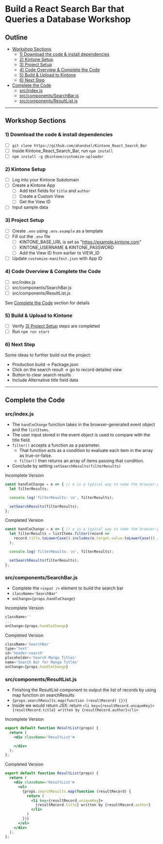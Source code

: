 # Build a React Search Bar that Queries a Database Workshop

## Outline <!-- omit in toc -->
* [Workshop Sections](#workshop-sections)
  * [1) Download the code \& install dependencies](#1-download-the-code--install-dependencies)
  * [2) Kintone Setup](#2-kintone-setup)
  * [3) Project Setup](#3-project-setup)
  * [4) Code Overview \& Complete the Code](#4-code-overview--complete-the-code)
  * [5) Build \& Upload to Kintone](#5-build--upload-to-kintone)
  * [6) Next Step](#6-next-step)
* [Complete the Code](#complete-the-code)
  * [src/index.js](#srcindexjs)
  * [src/components/SearchBar.js](#srccomponentssearchbarjs)
  * [src/components/ResultList.js](#srccomponentsresultlistjs)

---

## Workshop Sections

### 1) Download the code & install dependencies
* [ ] `git clone https://github.com/ahandsel/Kintone_React_Search_Bar`
* [ ] Inside Kintone_React_Search_Bar, run `npm install`
* [ ] `npm install -g @kintone/customize-uploader`

### 2) Kintone Setup
* [ ] Log into your Kintone Subdomain
* [ ] Create a Kintone App
  * [ ] Add text fields for `title` and `author`
  * [ ] Create a Custom View
  * [ ] Get the View ID
* [ ] Input sample data

### 3) Project Setup
* [ ] Create `.env` using `.env.example` as a template
* [ ] Fill out the `.env` file
  * [ ] KINTONE_BASE_URL is set as "https://example.kintone.com"
  * [ ] KINTONE_USERNAME & KINTONE_PASSWORD
  * [ ] Add the View ID from earlier to VIEW_ID
* [ ] Update `customize-manifest.json` with App ID

### 4) Code Overview & Complete the Code
* [ ] src/index.js
* [ ] src/components/SearchBar.js
* [ ] src/components/ResultList.js

See [Complete the Code](#complete-the-code) section for details

### 5) Build & Upload to Kintone
* [ ] Verify [3) Project Setup](#3-project-setup) steps are completed
* [ ] Run `npm run start`

### 6) Next Step

Some ideas to further build out the project:
* Production build -> Package.json
* Click on the search result -> go to record detailed view
* Button to clear search results
* Include Alternative title field data

---

## Complete the Code

### src/index.js
* The `handleChange` function takes in the browser-generated event object and the `listItems`.
* The user input stored in the event object is used to compare with the title field.
* `filter()` accepts a function as a parameter.
  * That function acts as a condition to evaluate each item in the array as true-or-false.
  * `filter()` then returns an array of items passing that condition.
* Conclude by setting `setSearchResults(filterResults)`

Incomplete Version

  ```jsx
  const handleChange = e => { // e is a typical way to name the browser-generated event object
    let filterResults;

    console.log('filterResults: \n', filterResults);

    setSearchResults(filterResults);
  };
  ```

Completed Version

  ```jsx
  const handleChange = e => { // e is a typical way to name the browser-generated event object
    let filterResults = listItems.filter(record =>
      record.title.toLowerCase().includes(e.target.value.toLowerCase()) // filter condition
    );

    console.log('filterResults: \n', filterResults);

    setSearchResults(filterResults);
  };
  ```

### src/components/SearchBar.js
* Complete the `<input />` element to build the search bar
* `className='SearchBar'`
* `onChange={props.handleChange}`

Incomplete Version

  ```jsx
  className=''
  ...
  onChange={props.handleChange}
  ```

Completed Version

  ```jsx
  className='SearchBar'
  type='text'
  id='header-search'
  placeholder='Search Manga Titles'
  name='Search Bar for Manga Titles'
  onChange={props.handleChange}
  ```

### src/components/ResultList.js
* Finishing the ResultList component to output the list of records by using map function on searchResults
* `{props.searchResults.map(function (resultRecord) {})}`
* Inside we would return JSX: return `<li key={resultRecord.uniqueKey}>{resultRecord.title} written by {resultRecord.author}</li>`

Incomplete Version

  ```jsx
  export default function ResultList(props) {
    return (
      <div className='ResultList'>

      </div>
    );
  };
  ```

Completed Version

  ```jsx
  export default function ResultList(props) {
    return (
      <div className='ResultList'>
        <ul>
          {props.searchResults.map(function (resultRecord) {
            return (
              <li key={resultRecord.uniqueKey}>
                {resultRecord.title} written by {resultRecord.author}
              </li>
            )
          })}
        </ul>
      </div>
    );
  };
  ```
